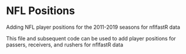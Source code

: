# NFL Positions
Adding NFL player positions for the 2011-2019 seasons for nflfastR data

This file and subsequent code can be used to add player positions for passers, receivers, and rushers for nflfastR data

